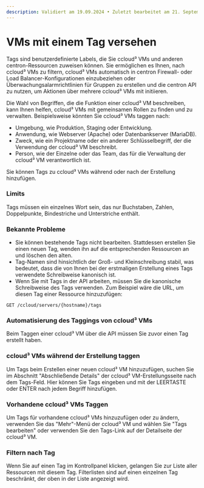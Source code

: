 ```yaml
---
description: Validiert am 19.09.2024 • Zuletzt bearbeitet am 21. September 2024
---
```


# VMs mit einem Tag versehen

Tags sind benutzerdefinierte Labels, die Sie ccloud³ VMs und anderen centron-Ressourcen zuweisen können. Sie ermöglichen es Ihnen, nach ccloud³ VMs zu filtern, ccloud³ VMs automatisch in centron Firewall- oder Load Balancer-Konfigurationen einzubeziehen oder Überwachungsalarmrichtlinien für Gruppen zu erstellen und die centron API zu nutzen, um Aktionen über mehrere ccloud³ VMs mit initiieren.

Die Wahl von Begriffen, die die Funktion einer ccloud³ VM beschreiben, kann Ihnen helfen, ccloud³ VMs mit gemeinsamen Rollen zu finden und zu verwalten. Beispielsweise könnten Sie ccloud³ VMs taggen nach:

* Umgebung, wie Produktion, Staging oder Entwicklung.
* Anwendung, wie Webserver (Apache) oder Datenbankserver (MariaDB).
* Zweck, wie ein Projektname oder ein anderer Schlüsselbegriff, der die Verwendung der ccloud³ VM beschreibt.
* Person, wie der Einzelne oder das Team, das für die Verwaltung der ccloud³ VM verantwortlich ist.

Sie können Tags zu ccloud³ VMs während oder nach der Erstellung hinzufügen.



### Limits

Tags müssen ein einzelnes Wort sein, das nur Buchstaben, Zahlen, Doppelpunkte, Bindestriche und Unterstriche enthält.



### Bekannte Probleme

* Sie können bestehende Tags nicht bearbeiten. Stattdessen erstellen Sie einen neuen Tag, wenden ihn auf die entsprechenden Ressourcen an und löschen den alten.
* Tag-Namen sind hinsichtlich der Groß- und Kleinschreibung stabil, was bedeutet, dass die von Ihnen bei der erstmaligen Erstellung eines Tags verwendete Schreibweise kanonisch ist.
* Wenn Sie mit Tags in der API arbeiten, müssen Sie die kanonische Schreibweise des Tags verwenden. Zum Beispiel wäre die URL, um diesen Tag einer Ressource hinzuzufügen:&#x20;

```
GET /ccloud/servers/{hostname}/tags
```

### Automatisierung des Taggings von ccloud³ VMs

Beim Taggen einer ccloud³ VM über die API müssen Sie zuvor einen Tag erstellt haben.&#x20;



### ccloud³ VMs während der Erstellung taggen

Um Tags beim Erstellen einer neuen ccloud³ VM hinzuzufügen, suchen Sie im Abschnitt "Abschließende Details" der ccloud³ VM-Erstellungsseite nach dem Tags-Feld. Hier können Sie Tags eingeben und mit der LEERTASTE oder ENTER nach jedem Begriff hinzufügen.



### Vorhandene ccloud³ VMs Taggen

Um Tags für vorhandene ccloud³ VMs hinzuzufügen oder zu ändern, verwenden Sie das "Mehr"-Menü der ccloud³ VM und wählen Sie "Tags bearbeiten" oder verwenden Sie den Tags-Link auf der Detailseite der ccloud³ VM.



### Filtern nach Tag

Wenn Sie auf einen Tag im Kontrollpanel klicken, gelangen Sie zur Liste aller Ressourcen mit diesem Tag. Filterlisten sind auf einen einzelnen Tag beschränkt, der oben in der Liste angezeigt wird.
